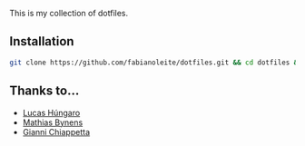 This is my collection of dotfiles.

## Installation

```bash
git clone https://github.com/fabianoleite/dotfiles.git && cd dotfiles && ./bootstrap.sh
```

## Thanks to…

* [Lucas Húngaro](https://github.com/lucashungaro/dotfiles)
* [Mathias Bynens](https://github.com/mathiasbynens/dotfiles)
* [Gianni Chiappetta](https://github.com/gf3/dotfiles)